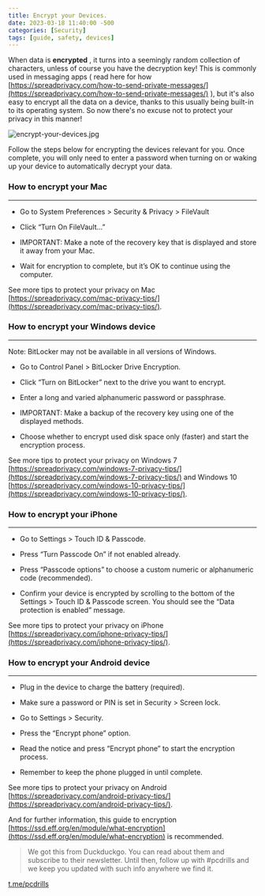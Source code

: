 ```yaml
---
title: Encrypt your Devices.
date: 2023-03-18 11:40:00 -500
categories: [Security]
tags: [guide, safety, devices]
---
```



When data is **encrypted** , it turns into a seemingly random collection of characters, unless of course you have the decryption key! This is commonly used in messaging apps ( read here for how [https://spreadprivacy.com/how-to-send-private-messages/](https://spreadprivacy.com/how-to-send-private-messages/) ), but it's also easy to encrypt all the data on a device, thanks to this usually being built-in to its operating system. So now there's no excuse not to protect your privacy in this manner!

![encrypt-your-devices.jpg](https://i.postimg.cc/Rh6CykzK/encrypt-your-devices.jpg)

Follow the steps below for encrypting the devices relevant for you. Once complete, you will only need to enter a password when turning on or waking up your device to automatically decrypt your data.

### How to encrypt your Mac

-----------------------

* Go to System Preferences > Security & Privacy > FileVault

* Click “Turn On FileVault…”

* IMPORTANT: Make a note of the recovery key that is displayed and store it away from your Mac.

* Wait for encryption to complete, but it’s OK to continue using the computer.

See more tips to protect your privacy on Mac [https://spreadprivacy.com/mac-privacy-tips/](https://spreadprivacy.com/mac-privacy-tips/).

### How to encrypt your Windows device

----------------------------------

Note: BitLocker may not be available in all versions of Windows.

* Go to Control Panel > BitLocker Drive Encryption.

* Click “Turn on BitLocker” next to the drive you want to encrypt.

* Enter a long and varied alphanumeric password or passphrase.

* IMPORTANT: Make a backup of the recovery key using one of the displayed methods.

* Choose whether to encrypt used disk space only (faster) and start the encryption process.

See more tips to protect your privacy on Windows 7 [https://spreadprivacy.com/windows-7-privacy-tips/](https://spreadprivacy.com/windows-7-privacy-tips/) and Windows 10 [https://spreadprivacy.com/windows-10-privacy-tips/](https://spreadprivacy.com/windows-10-privacy-tips/).

### How to encrypt your iPhone

--------------------------

* Go to Settings > Touch ID & Passcode.

* Press “Turn Passcode On” if not enabled already.

* Press “Passcode options” to choose a custom numeric or alphanumeric code (recommended).

* Confirm your device is encrypted by scrolling to the bottom of the Settings > Touch ID & Passcode screen. You should see the “Data protection is enabled” message.

See more tips to protect your privacy on iPhone [https://spreadprivacy.com/iphone-privacy-tips/](https://spreadprivacy.com/iphone-privacy-tips/).

### How to encrypt your Android device

----------------------------------

* Plug in the device to charge the battery (required).

* Make sure a password or PIN is set in Security > Screen lock.

* Go to Settings > Security.

- Press the “Encrypt phone” option.

* Read the notice and press “Encrypt phone” to start the encryption process.

* Remember to keep the phone plugged in until complete.

See more tips to protect your privacy on Android [https://spreadprivacy.com/android-privacy-tips/](https://spreadprivacy.com/android-privacy-tips/).

And for further information, this guide to encryption [https://ssd.eff.org/en/module/what-encryption](https://ssd.eff.org/en/module/what-encryption) is recommended.

> We got this from Duckduckgo. You can read about them and subscribe to their newsletter. Until then, follow up with #pcdrills and we keep  you updated with such info anywhere we find it.

[t.me/pcdrills](t.me/pcdrills)